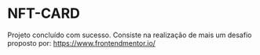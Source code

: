 # NFT-CARD
Projeto concluído com sucesso. Consiste na realização de mais um desafio proposto por: https://www.frontendmentor.io/
